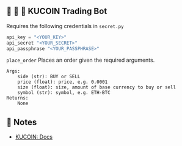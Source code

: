 ## 🚀 🚀 🚀 KUCOIN Trading Bot

Requires the following credentials in `secret.py`

```python
api_key = "<YOUR_KEY>"
api_secret "<YOUR_SECRET>"
api_passphrase "<YOUR_PASSPHRASE>"
```

`place_order` Places an order given the required arguments.

    Args:
        side (str): BUY or SELL
        price (float): price, e.g. 0.0001
        size (float): size, amount of base currency to buy or sell
        symbol (str): symbol, e.g. ETH-BTC
    Returns:
        None

## 📝 Notes

- [KUCOIN: Docs](https://docs.kucoin.com)
